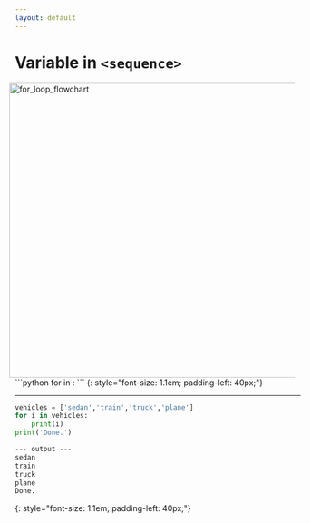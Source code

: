 ```yaml
---
layout: default
---
```

# Variable in `<sequence>`

<img style="padding-right: 10px; " src="../../for_loop_flowchart.svg" alt="for_loop_flowchart" width="520" align="right" >
```python
for <variable> in <sequence>:
    <indented code block>
<non-indented statement>
```
{: style="font-size: 1.1em; padding-left: 40px;"}

<hr>

```python
vehicles = ['sedan','train','truck','plane']
for i in vehicles:
    print(i)
print('Done.')

--- output ---
sedan
train
truck
plane
Done.
```
{: style="font-size: 1.1em; padding-left: 40px;"}

